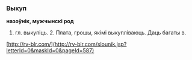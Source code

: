 ### Выкуп
**назоўнік, мужчынскі род**

1. гл. выкупіць. 2. Плата, грошы, якімі выкупліваюць. Даць багаты в.

<a rel="author">[http://rv-blr.com/](http://rv-blr.com/slounik.jsp?letterId=0&maskId=0&pageId=587)</a>
